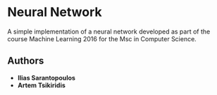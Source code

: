# Neural Network

A simple implementation of a neural network developed as part of the course Machine Learning 2016 for the Msc in Computer Science.


## Authors

* **Ilias Sarantopoulos** 
* **Artem Tsikiridis** 


